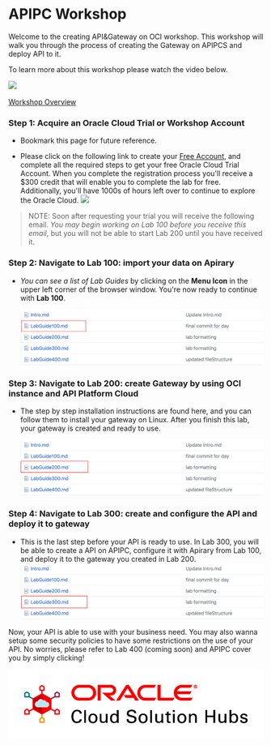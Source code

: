 # APIPC Workshop

Welcome to the creating API&Gateway on OCI workshop. This workshop will walk you through the process of creating the Gateway on APIPCS and deploy API to it. 

To learn more about this workshop please watch the video below.

![](images/oraclecode/youtube.png)

<a href="https://youtu.be/" target="_video">Workshop Overview</a>

### **Step 1**: Acquire an Oracle Cloud Trial or Workshop Account

- Bookmark this page for future reference.

- Please click on the following link to create your <a class="trial-link" href="link.to.the.trial.signup.page" target="_trial">Free Account</a>, and complete all the required steps to get your free Oracle Cloud Trial Account. When you complete the registration process you'll receive a $300 credit that will enable you to complete the lab for free.  Additionally, you'll have 1000s of hours left over to continue to explore the Oracle Cloud.
  ![](images/oraclecode/code_9.png)
> NOTE: Soon after requesting your trial you will receive the following email. _You may begin working on Lab 100 before you receive this email_, but you will not be able to start Lab 200 until you have received it.


### **Step 2**: Navigate to Lab 100: import your data on Apirary

- _You can see a list of Lab Guides_ by clicking on the **Menu Icon** in the upper left corner of the browser window. You're now ready to continue with **Lab 100**.

  ![](images/100/LAB100.png)
  
### **Step 3**: Navigate to Lab 200: create Gateway by using OCI instance and API Platform Cloud
- The step by step installation instructions are found here, and you can follow them to install your gateway on Linux. After you finish this lab, your gateway is created and ready to use.
  
  ![](images/200/LAB200.png)
  
### **Step 4**: Navigate to Lab 300: create and configure the API and deploy it to gateway
- This is the last step before your API is ready to use. In Lab 300, you will be able to create a API on APIPC, configure it with Apirary from Lab 100, and deploy it to the gateway you created in Lab 200. 
  ![](images/300/LAB300.png)

Now, your API is able to use with your business need. You may also wanna setup some security policies to have some restrictions on the use of your API. No worries, please refer to Lab 400 (coming soon) and APIPC cover you by simply clicking!

  ![](images/CloudSolutionHubs.png)
